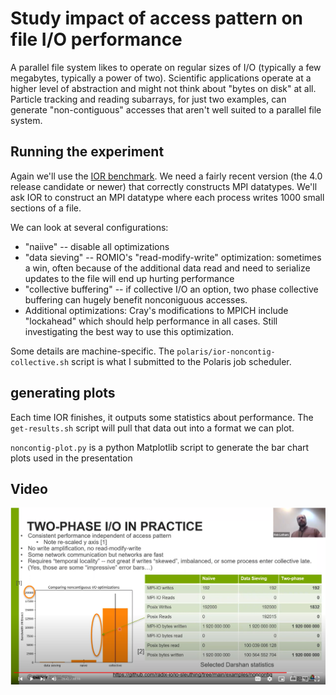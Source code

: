 # Study impact of access pattern on file I/O performance

A parallel file system likes to operate on regular sizes of I/O (typically a
few megabytes, typically a power of two).  Scientific applications operate at a
higher level of abstraction and might not think about "bytes on disk" at all.
Particle tracking and reading subarrays, for just two examples, can generate
"non-contiguous" accesses that aren't well suited to a parallel file system.


## Running the experiment

Again we'll use the [IOR benchmark](https://github.com/hpc/ior).  We need a
fairly recent version (the 4.0 release candidate or newer) that correctly
constructs MPI datatypes.  We'll ask IOR to construct an MPI datatype where
each process writes 1000 small sections of a file.

We can look at several configurations:
- "naiive" -- disable all optimizations
- "data sieving" -- ROMIO's "read-modify-write" optimization: sometimes a win,
  often because of the additional data read and need to serialize updates to
  the file will end up hurting performance
- "collective buffering" -- if collective I/O an option, two phase collective
  buffering can hugely benefit nonconiguous accesses.
- Additional optimizations:  Cray's modifications to MPICH include "lockahead"
  which should help performance in all cases. Still investigating the best way
  to use this optimization.

Some details are machine-specific.  The `polaris/ior-noncontig-collective.sh`
script is what I submitted to the Polaris job scheduler.

## generating plots

Each time IOR finishes, it outputs some statistics about performance.  The
`get-results.sh` script will pull that data out into a format we can plot.

`noncontig-plot.py` is a python Matplotlib script to generate the bar chart
plots used in the presentation

## Video
[![Discussing non-contiguous optimizations on ALCF Polaris](thumbnail-noncontig-comparison.png)](https://youtu.be/kDKn4eYUg9A?t=921 "Noncong Optimizations")
